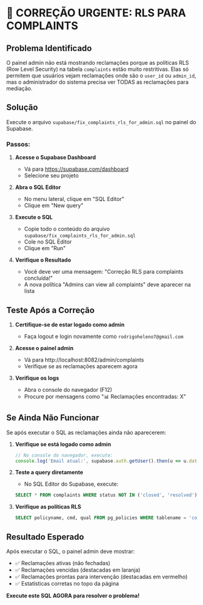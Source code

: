 # 🔧 CORREÇÃO URGENTE: RLS PARA COMPLAINTS

## Problema Identificado
O painel admin não está mostrando reclamações porque as políticas RLS (Row Level Security) na tabela `complaints` estão muito restritivas. Elas só permitem que usuários vejam reclamações onde são o `user_id` ou `admin_id`, mas o administrador do sistema precisa ver TODAS as reclamações para mediação.

## Solução
Execute o arquivo `supabase/fix_complaints_rls_for_admin.sql` no painel do Supabase.

### Passos:

1. **Acesse o Supabase Dashboard**
   - Vá para https://supabase.com/dashboard
   - Selecione seu projeto

2. **Abra o SQL Editor**
   - No menu lateral, clique em "SQL Editor"
   - Clique em "New query"

3. **Execute o SQL**
   - Copie todo o conteúdo do arquivo `supabase/fix_complaints_rls_for_admin.sql`
   - Cole no SQL Editor
   - Clique em "Run"

4. **Verifique o Resultado**
   - Você deve ver uma mensagem: "Correção RLS para complaints concluída!"
   - A nova política "Admins can view all complaints" deve aparecer na lista

## Teste Após a Correção

1. **Certifique-se de estar logado como admin**
   - Faça logout e login novamente como `rodrigoheleno7@gmail.com`

2. **Acesse o painel admin**
   - Vá para http://localhost:8082/admin/complaints
   - Verifique se as reclamações aparecem agora

3. **Verifique os logs**
   - Abra o console do navegador (F12)
   - Procure por mensagens como "📊 Reclamações encontradas: X"

## Se Ainda Não Funcionar

Se após executar o SQL as reclamações ainda não aparecerem:

1. **Verifique se está logado como admin**
   ```javascript
   // No console do navegador, execute:
   console.log('Email atual:', supabase.auth.getUser().then(u => u.data.user?.email));
   ```

2. **Teste a query diretamente**
   - No SQL Editor do Supabase, execute:
   ```sql
   SELECT * FROM complaints WHERE status NOT IN ('closed', 'resolved');
   ```

3. **Verifique as políticas RLS**
   ```sql
   SELECT policyname, cmd, qual FROM pg_policies WHERE tablename = 'complaints';
   ```

## Resultado Esperado
Após executar o SQL, o painel admin deve mostrar:
- ✅ Reclamações ativas (não fechadas)
- ✅ Reclamações vencidas (destacadas em laranja)
- ✅ Reclamações prontas para intervenção (destacadas em vermelho)
- ✅ Estatísticas corretas no topo da página

**Execute este SQL AGORA para resolver o problema!** 